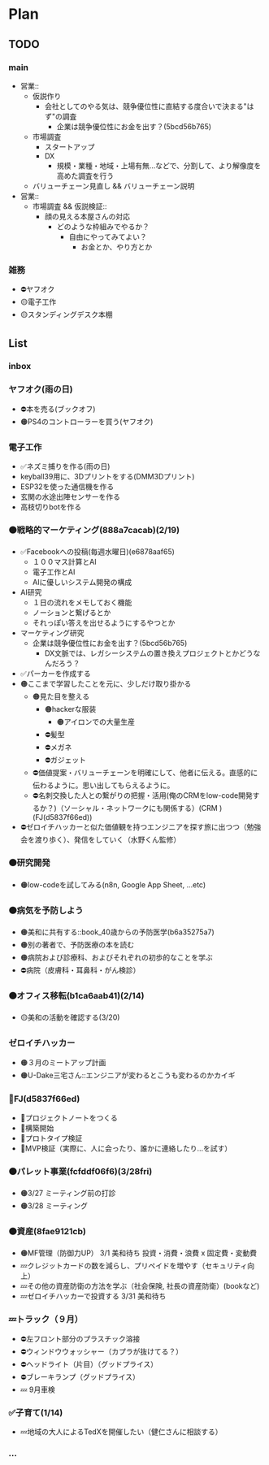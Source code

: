 # Plan
## TODO
### main
- 営業::
  - 仮説作り
    - 会社としてのやる気は、競争優位性に直結する度合いで決まる"はず"の調査
      - 企業は競争優位性にお金を出す？(5bcd56b765)
  - 市場調査
    - スタートアップ
    - DX
      - 規模・業種・地域・上場有無...などで、分割して、より解像度を高めた調査を行う
  - バリューチェーン見直し && バリューチェーン説明
- 営業::
  - 市場調査 && 仮説検証::
    - 顔の見える本屋さんの対応
      - どのような枠組みでやるか？
        - 自由にやってみてよい？
          - お金とか、やり方とか
### 雑務
- ⛔️ヤフオク
- 🟡電子工作
- 🟡スタンディングデスク本棚

## List
### inbox
### ヤフオク(雨の日)
- ⛔️本を売る(ブックオフ)
- 🟠PS4のコントローラーを買う(ヤフオク)

### 電子工作
- ✅ネズミ捕りを作る(雨の日)
- keyball39用に、3Dプリントをする(DMM3Dプリント)
- ESP32を使った通信機を作る
- 玄関の水途出陣センサーを作る
- 高枝切りbotを作る

### 🟠戦略的マーケティング(888a7cacab)(2/19)
- ✅Facebookへの投稿(毎週水曜日)(e6878aaf65)
  - １００マス計算とAI
  - 電子工作とAI
  - AIに優しいシステム開発の構成
- AI研究
  - １日の流れをメモしておく機能
  - ノーションと繋げるとか
  - それっぽい答えを出せるようにするやつとか
- マーケティング研究
  - 企業は競争優位性にお金を出す？(5bcd56b765)
    - DX文脈では、レガシーシステムの置き換えプロジェクトとかどうなんだろう？
- ✅パーカーを作成する
- 🟠ここまで学習したことを元に、少しだけ取り掛かる
  - 🟠見た目を整える
    - 🟠hackerな服装
      - 🟠アイロンでの大量生産
    - ⛔️髪型
    - ⛔️メガネ
    - ⛔️ガジェット
  - ⛔️価値提案・バリューチェーンを明確にして、他者に伝える。直感的に伝わるように。思い出してもらえるように。
  - ⛔️名刺交換した人との繋がりの把握・活用(俺のCRMをlow-code開発するか？)（ソーシャル・ネットワークにも関係する）(CRM )(FJ(d5837f66ed))
- ⛔️ゼロイチハッカーと似た価値観を持つエンジニアを探す旅に出つつ（勉強会を渡り歩く）、発信をしていく（水野くん監修）

### 🟠研究開発
- 🟠low-codeを試してみる(n8n, Google App Sheet, ...etc)

### 🟠病気を予防しよう
- 🟠美和に共有する::book_40歳からの予防医学(b6a35275a7)
- 🟠別の著者で、予防医療の本を読む
- 🟠病院および診療科、およびそれぞれの初歩的なことを学ぶ
- ⛔️病院（皮膚科・耳鼻科・がん検診）

### 🟠オフィス移転(b1ca6aab41)(2/14)
- 🟡美和の活動を確認する(3/20)

### ゼロイチハッカー
- 🟠３月のミートアップ計画
- 🟠U-Dake三宅さん::エンジニアが変わるとこうも変わるのかカイギ

### 🐢FJ(d5837f66ed)
- 🐢プロジェクトノートをつくる
- 🐢構築開始
- 🐢プロトタイプ検証
- 🐢MVP検証（実際に、人に会ったり、誰かに連絡したり...を試す）


### 🟠パレット事業(fcfddf06f6)(3/28fri)
- 🟠3/27 ミーティング前の打診
- 🟠3/28 ミーティング

### 🟠資産(8fae9121cb)
- 🟠MF管理（防御力UP） 3/1 美和待ち 投資・消費・浪費 x 固定費・変動費
- 💤クレジットカードの数を減らし、プリペイドを増やす（セキュリティ向上）
- 💤その他の資産防衛の方法を学ぶ（社会保険, 社長の資産防衛）(bookなど)
- 💤ゼロイチハッカーで投資する 3/31 美和待ち

### 💤トラック（９月）
- ⛔️左フロント部分のプラスチック溶接
- ⛔️ウィンドウウォッシャー（カプラが抜けてる？）
- ⛔️ヘッドライト（片目）（グッドプライス）
- ⛔️ブレーキランプ（グッドプライス）
- 💤 9月車検

### ✅子育て(1/14)
- 💤地域の大人によるTedXを開催したい（健仁さんに相談する）

### ...

















